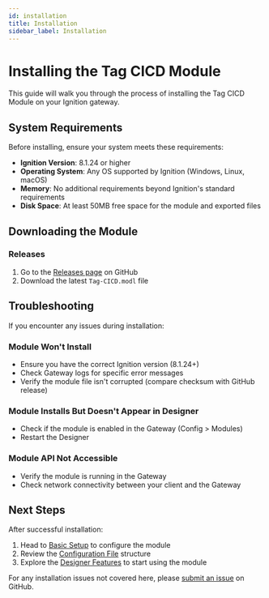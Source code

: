 ```yaml
---
id: installation
title: Installation
sidebar_label: Installation
---
```


# Installing the Tag CICD Module

This guide will walk you through the process of installing the Tag CICD Module on your Ignition gateway.

## System Requirements

Before installing, ensure your system meets these requirements:

- **Ignition Version**: 8.1.24 or higher
- **Operating System**: Any OS supported by Ignition (Windows, Linux, macOS)
- **Memory**: No additional requirements beyond Ignition's standard requirements
- **Disk Space**: At least 50MB free space for the module and exported files

## Downloading the Module

### Releases

1. Go to the [Releases page](https://github.com/design-group/ignition-tag-cicd-module/releases) on GitHub
2. Download the latest `Tag-CICD.modl` file

## Troubleshooting

If you encounter any issues during installation:

### Module Won't Install

- Ensure you have the correct Ignition version (8.1.24+)
- Check Gateway logs for specific error messages
- Verify the module file isn't corrupted (compare checksum with GitHub release)

### Module Installs But Doesn't Appear in Designer

- Check if the module is enabled in the Gateway (Config > Modules)
- Restart the Designer

### Module API Not Accessible

- Verify the module is running in the Gateway
- Check network connectivity between your client and the Gateway

## Next Steps

After successful installation:

1. Head to [Basic Setup](./basic-setup) to configure the module
2. Review the [Configuration File](./configuration-file) structure
3. Explore the [Designer Features](../designer/ui-components) to start using the module

For any installation issues not covered here, please [submit an issue](https://github.com/design-group/ignition-tag-cicd-module/issues) on GitHub.